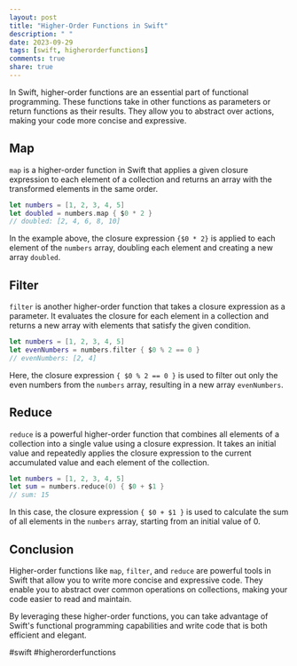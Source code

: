 ```yaml
---
layout: post
title: "Higher-Order Functions in Swift"
description: " "
date: 2023-09-29
tags: [swift, higherorderfunctions]
comments: true
share: true
---
```


In Swift, higher-order functions are an essential part of functional programming. These functions take in other functions as parameters or return functions as their results. They allow you to abstract over actions, making your code more concise and expressive.

## Map

`map` is a higher-order function in Swift that applies a given closure expression to each element of a collection and returns an array with the transformed elements in the same order.

```swift
let numbers = [1, 2, 3, 4, 5]
let doubled = numbers.map { $0 * 2 }
// doubled: [2, 4, 6, 8, 10]
```

In the example above, the closure expression `{$0 * 2}` is applied to each element of the `numbers` array, doubling each element and creating a new array `doubled`.

## Filter

`filter` is another higher-order function that takes a closure expression as a parameter. It evaluates the closure for each element in a collection and returns a new array with elements that satisfy the given condition.

```swift
let numbers = [1, 2, 3, 4, 5]
let evenNumbers = numbers.filter { $0 % 2 == 0 }
// evenNumbers: [2, 4]
```

Here, the closure expression `{ $0 % 2 == 0 }` is used to filter out only the even numbers from the `numbers` array, resulting in a new array `evenNumbers`.

## Reduce

`reduce` is a powerful higher-order function that combines all elements of a collection into a single value using a closure expression. It takes an initial value and repeatedly applies the closure expression to the current accumulated value and each element of the collection.

```swift
let numbers = [1, 2, 3, 4, 5]
let sum = numbers.reduce(0) { $0 + $1 }
// sum: 15
```

In this case, the closure expression `{ $0 + $1 }` is used to calculate the sum of all elements in the `numbers` array, starting from an initial value of 0.

## Conclusion

Higher-order functions like `map`, `filter`, and `reduce` are powerful tools in Swift that allow you to write more concise and expressive code. They enable you to abstract over common operations on collections, making your code easier to read and maintain.

By leveraging these higher-order functions, you can take advantage of Swift's functional programming capabilities and write code that is both efficient and elegant.

#swift #higherorderfunctions